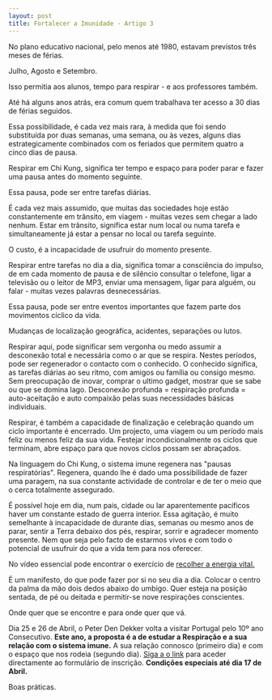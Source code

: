 ```yaml
---
layout: post
title: Fortalecer a Imunidade - Artigo 3
---
```

No plano educativo nacional, pelo menos até 1980, estavam previstos três meses de férias.

Julho, Agosto e Setembro. 

Isso permitia aos alunos, tempo para respirar - e aos professores também. 

Até há alguns anos atrás, era comum quem trabalhava ter acesso a 30 dias de férias seguidos. 

Essa possibilidade, é cada vez mais rara, à medida que foi sendo substituída por duas semanas, uma semana, ou às vezes, alguns dias estrategicamente combinados com os feriados que permitem quatro a cinco dias de pausa.

Respirar em Chi Kung, significa ter tempo e espaço para poder parar e fazer uma pausa antes do momento seguinte. 

Essa pausa, pode ser entre tarefas diárias. 

É cada vez mais assumido, que muitas das sociedades hoje estão constantemente em trânsito, em viagem - muitas vezes sem chegar a lado nenhum. Estar em trânsito, significa estar num local ou numa tarefa e simultaneamente já estar a pensar no local ou tarefa seguinte.

O custo, é a incapacidade de usufruir do momento presente. 

Respirar entre tarefas no dia a dia, significa tomar a consciência do impulso, de em cada momento de pausa e de silêncio consultar o telefone, ligar a televisão ou o leitor de MP3, enviar uma mensagem, ligar para alguém, ou falar - muitas vezes palavras desnecessárias. 

Essa pausa, pode ser entre eventos importantes que fazem parte dos movimentos cíclico da vida. 

Mudanças de localização geográfica, acidentes, separações ou lutos.

Respirar aqui, pode significar sem vergonha ou medo assumir a desconexão total e necessária como o ar que se respira. Nestes períodos, pode ser regenerador o contacto com o conhecido. O conhecido significa, as tarefas diárias ao seu ritmo, com amigos ou família ou consigo mesmo. Sem preocupação de inovar, comprar o ultimo gadget, mostrar que se sabe ou que se domina lago. Desconexão profunda = respiração profunda = auto-aceitação e auto compaixão pelas suas necessidades básicas individuais.

Respirar, é também a capacidade de finalização e celebração quando um ciclo importante é encerrado. Um projecto, uma viagem ou um período mais feliz ou menos feliz da sua vida. Festejar incondicionalmente os ciclos que terminam, abre espaço para que novos ciclos possam ser abraçados. 

Na linguagem do Chi Kung, o sistema imune regenera nas "pausas respiratórias". Regenera, quando lhe é dado uma possibilidade de fazer uma paragem, na sua constante actividade de controlar e de ter o meio que o cerca totalmente assegurado. 

É possível hoje em dia, num pais, cidade ou lar aparentemente pacíficos haver um constante estado de guerra interior. Essa agitação, é muito semelhante à incapacidade de durante dias, semanas ou mesmo anos de parar, sentir a Terra debaixo dos pés, respirar, sorrir e agradecer momento presente. Nem que seja pelo facto de estarmos vivos e com todo o potencial de usufruir do que a vida tem para nos oferecer.

No vídeo essencial pode encontrar o exercício de [recolher a energia vital.](http://www.youtube.com/watch?v=9f17sT9P4FU&t=11m54s) 

É um manifesto, do que pode fazer por si no seu dia a dia. Colocar o centro da palma da mão dois dedos abaixo do umbigo. Quer esteja na posição sentada, de pé ou deitada e permitir-se nove respirações conscientes.   

Onde quer que se encontre e para onde quer que vá. 

Dia 25 e 26 de Abril, o Peter Den Dekker volta a visitar Portugal pelo 10º ano Consecutivo. **Este ano, a proposta é a de estudar a Respiração e a sua relação com o sistema imune.** A sua relação connosco (primeiro dia) e com o espaço que nos rodeia (segundo dia). [Siga a o link](http://form.jotformeu.com/form/40704420027340) para aceder directamente ao formulário de inscrição. **Condições especiais até dia 17 de Abril.**

Boas práticas.